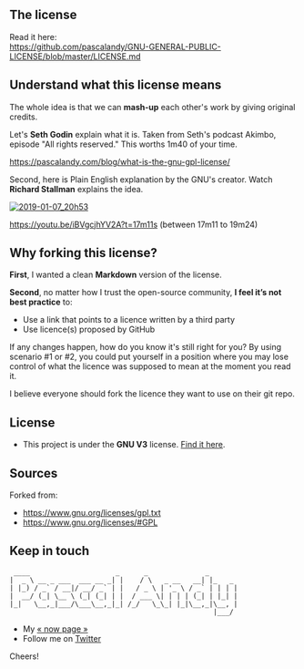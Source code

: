 ## The license

Read it here:<br>
https://github.com/pascalandy/GNU-GENERAL-PUBLIC-LICENSE/blob/master/LICENSE.md

## Understand what this license means

The whole idea is that we can **mash-up** each other's work by giving original credits.

Let's **Seth Godin** explain what it is. Taken from Seth's podcast Akimbo, episode "All rights reserved." This worths 1m40 of your time.

https://pascalandy.com/blog/what-is-the-gnu-gpl-license/

Second, here is Plain English explanation by the GNU's creator. Watch **Richard Stallman** explains the idea.

[![2019-01-07_20h53](https://user-images.githubusercontent.com/6694151/50804962-4f000b80-12be-11e9-8dfa-5c7b2639e8f6.jpg)](https://youtu.be/iBVgcjhYV2A?t=17m11s)

https://youtu.be/iBVgcjhYV2A?t=17m11s (between 17m11 to 19m24)

## Why forking this license?

**First**, I wanted a clean **Markdown** version of the license.

**Second**, no matter how I trust the open-source community, **I feel it’s not best practice** to: 
- Use a link that points to a licence written by a third party
- Use licence(s) proposed by GitHub

If any changes happen, how do you know it's still right for you? By using scenario #1 or #2, you could put yourself in a position where you may lose control of what the licence was supposed to mean at the moment you read it.

I believe everyone should fork the licence they want to use on their git repo.

## License

- This project is under the **GNU V3** license. [Find it here](https://github.com/pascalandy/GNU-GENERAL-PUBLIC-LICENSE/blob/master/LICENSE.md).

## Sources

Forked from:
- https://www.gnu.org/licenses/gpl.txt
- https://www.gnu.org/licenses/#GPL


## Keep in touch

```
 ____                     _      _              _
|  _ \ __ _ ___  ___ __ _| |    / \   _ __   __| |_   _
| |_) / _` / __|/ __/ _` | |   / _ \ | '_ \ / _` | | | |
|  __/ (_| \__ \ (_| (_| | |  / ___ \| | | | (_| | |_| |
|_|   \__,_|___/\___\__,_|_| /_/   \_\_| |_|\__,_|\__, |
                                                  |___/
```

- My [« now page »](https://pascalandy.com/blog/now/)
- Follow me on [Twitter](https://twitter.com/askpascalandy)

Cheers!
